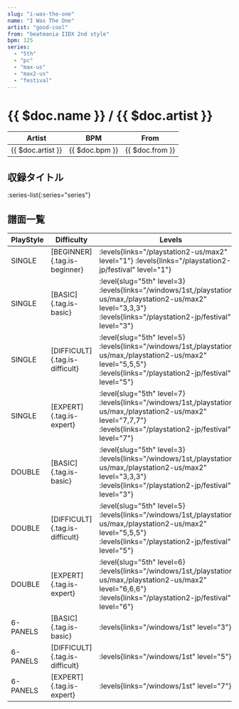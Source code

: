 ```yaml
---
slug: "i-was-the-one"
name: "I Was The One"
artist: "good-cool"
from: "beatmania IIDX 2nd style"
bpm: 125
series:
  - "5th"
  - "pc"
  - "max-us"
  - "max2-us"
  - "festival"
---
```


# {{ $doc.name }} / {{ $doc.artist }}

|Artist|BPM|From|
|------|---|----|
|{{ $doc.artist }}|{{ $doc.bpm }}|{{ $doc.from }}|

## 収録タイトル

:series-list{:series="series"}

## 譜面一覧

|PlayStyle|Difficulty|Levels|Notes|Movie|
|---------|----------|------|-----|-----|
|SINGLE|[BEGINNER]{.tag.is-beginner}| :levels{links="/playstation2-us/max2" level="1"} :levels{links="/playstation2-jp/festival" level="1"}|91/0||
|SINGLE|[BASIC]{.tag.is-basic}|<div class="field is-grouped is-grouped-multiline"> :level{slug="5th" level=3} :levels{links="/windows/1st,/playstation2-us/max,/playstation2-us/max2" level="3,3,3"} :levels{links="/playstation2-jp/festival" level="3"}</div>|145/0||
|SINGLE|[DIFFICULT]{.tag.is-difficult}|<div class="field is-grouped is-grouped-multiline"> :level{slug="5th" level=5} :levels{links="/windows/1st,/playstation2-us/max,/playstation2-us/max2" level="5,5,5"} :levels{links="/playstation2-jp/festival" level="5"}</div>|217/0||
|SINGLE|[EXPERT]{.tag.is-expert}|<div class="field is-grouped is-grouped-multiline"> :level{slug="5th" level=7} :levels{links="/windows/1st,/playstation2-us/max,/playstation2-us/max2" level="7,7,7"} :levels{links="/playstation2-jp/festival" level="7"}</div>|291/0||
|DOUBLE|[BASIC]{.tag.is-basic}|<div class="field is-grouped is-grouped-multiline"> :level{slug="5th" level=3} :levels{links="/windows/1st,/playstation2-us/max,/playstation2-us/max2" level="3,3,3"} :levels{links="/playstation2-jp/festival" level="3"}</div>|141/0||
|DOUBLE|[DIFFICULT]{.tag.is-difficult}|<div class="field is-grouped is-grouped-multiline"> :level{slug="5th" level=5} :levels{links="/windows/1st,/playstation2-us/max,/playstation2-us/max2" level="5,5,5"} :levels{links="/playstation2-jp/festival" level="5"}</div>|236/0||
|DOUBLE|[EXPERT]{.tag.is-expert}|<div class="field is-grouped is-grouped-multiline"> :level{slug="5th" level=6} :levels{links="/windows/1st,/playstation2-us/max,/playstation2-us/max2" level="6,6,6"} :levels{links="/playstation2-jp/festival" level="6"}</div>|277/0||
|6-PANELS|[BASIC]{.tag.is-basic}| :levels{links="/windows/1st" level="3"}|145/0||
|6-PANELS|[DIFFICULT]{.tag.is-difficult}| :levels{links="/windows/1st" level="5"}|217/0||
|6-PANELS|[EXPERT]{.tag.is-expert}| :levels{links="/windows/1st" level="7"}|292/0||
